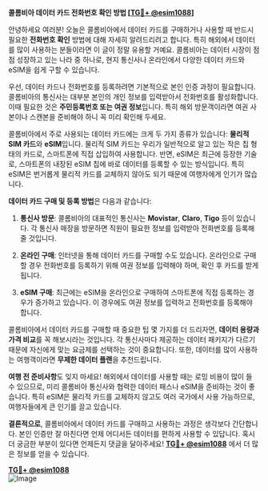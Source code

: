 **콜롬비아 데이터 카드 전화번호 확인 방법 [[TG💪+ @esim1088](https://t.me/s/esim1088)]**

안녕하세요 여러분! 오늘은 콜롬비아에서 데이터 카드를 구매하거나 사용할 때 반드시 필요한 **전화번호 확인** 방법에 대해 자세히 알려드리려고 합니다. 특히 해외에서 데이터를 많이 사용하는 분들이라면 이 글이 정말 유용할 거예요. 콜롬비아는 데이터 시장이 점점 성장하고 있는 나라 중 하나로, 현지 통신사나 온라인에서 다양한 데이터 카드와 eSIM을 쉽게 구할 수 있습니다.

우선, 데이터 카드나 전화번호를 등록하려면 기본적으로 본인 인증 과정이 필요합니다. 콜롬비아의 통신사는 대부분 본인의 개인 정보를 입력받아서 전화번호를 활성화합니다. 이때 필요한 것은 **주민등록번호 또는 여권 정보**입니다. 특히 해외 방문객이라면 여권 사본이나 스캔본을 준비해야 하니 꼭 미리 확인해 두세요.

콜롬비아에서 주로 사용되는 데이터 카드에는 크게 두 가지 종류가 있습니다: **물리적 SIM 카드**와 **eSIM**입니다. 물리적 SIM 카드는 우리가 일반적으로 알고 있는 작은 칩 형태의 카드로, 스마트폰에 직접 삽입하여 사용합니다. 반면, eSIM은 최근에 등장한 기술로, 스마트폰의 내장된 eSIM 칩에 바로 데이터를 등록할 수 있는 방식입니다. 특히 eSIM은 번거롭게 물리적 카드를 교체하지 않아도 되기 때문에 여행자에게 인기가 많습니다.

**데이터 카드 구매 및 등록 방법**은 다음과 같습니다:

1. **통신사 방문**: 콜롬비아의 대표적인 통신사는 **Movistar**, **Claro**, **Tigo** 등이 있습니다. 각 통신사 매장을 방문하면 직원이 필요한 정보를 입력받아 전화번호를 등록해 줄 것입니다.
   
2. **온라인 구매**: 인터넷을 통해 데이터 카드를 구매할 수도 있습니다. 온라인으로 구매할 경우 전화번호를 등록하기 위해 여권 정보를 입력해야 하며, 확인 후 카드를 받게 됩니다.

3. **eSIM 구매**: 최근에는 eSIM을 온라인으로 구매하여 스마트폰에 직접 등록하는 경우가 증가하고 있습니다. 이 경우에도 여권 정보를 입력하고 전화번호를 등록해야 합니다.

콜롬비아에서 데이터 카드를 구매할 때 중요한 팁 몇 가지를 더 드리자면, **데이터 용량과 가격 비교**를 꼭 해보시라는 것입니다. 각 통신사마다 제공하는 데이터 패키지가 다르기 때문에 자신에게 맞는 요금제를 선택하는 것이 중요합니다. 또한, 데이터를 많이 사용하는 여행객이라면 **무제한 데이터 플랜**을 추천드립니다.

**여행 전 준비사항**도 잊지 마세요! 해외에서 데이터를 사용할 때는 로밍 비용이 많이 들 수 있으므로, 미리 콜롬비아 통신사와 협력한 데이터 패스나 eSIM을 준비하는 것이 좋습니다. 특히 eSIM은 물리적 카드를 교체하지 않고도 여러 국가에서 사용 가능하므로, 여행자들에게 큰 인기를 끌고 있습니다.

**결론적으로**, 콜롬비아에서 데이터 카드를 구매하고 사용하는 과정은 생각보다 간단합니다. 본인 인증만 잘 마친다면 언제 어디서든 데이터를 편하게 사용할 수 있답니다. 혹시 더 궁금한 부분이 있다면 언제든지 댓글을 달아주세요! **[TG💪+ @esim1088](https://t.me/s/esim1088)** 에서 더 많은 정보를 얻을 수 있습니다.

**[TG💪+ @esim1088](https://t.me/s/esim1088)**  
![Image](https://i.postimg.cc/Y0z9fWf4/image.png)